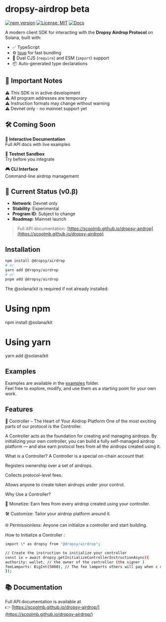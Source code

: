 # dropsy-airdrop beta

[![npm version](https://img.shields.io/npm/v/@dropsy/airdrop.svg)](https://www.npmjs.com/package/@dropsy/airdrop)
[![License: MIT](https://img.shields.io/badge/License-MIT-yellow.svg)](https://opensource.org/licenses/MIT)
[![Docs](https://img.shields.io/badge/docs-online-blue)](https://scoolmb.github.io/dropsy-airdrop/)

A modern client SDK for interacting with the **Dropsy Airdrop Protocol** on Solana, built with:

- ✅ TypeScript
- ⚙️ [tsup](https://github.com/egoist/tsup) for fast bundling
- 🔀 Dual CJS (`require`) and ESM (`import`) support
- 📦 Auto-generated type declarations

## 🚨 Important Notes

⚠️ This SDK is in active development  
⚠️ All program addresses are temporary  
⚠️ Instruction formats may change without warning  
⚠️ Devnet only - no mainnet support yet

## 🛠 Coming Soon

**📖 Interactive Documentation**  
Full API docs with live examples

**🧪 Testnet Sandbox**  
Try before you integrate

**🎮 CLI Interface**  
Command-line airdrop management

## 🔭 Current Status (v0.β)

- **Network**: Devnet only
- **Stability**: Experimental
- **Program ID**: Subject to change
- **Roadmap**: Mainnet launch

> Full API documentation: [https://scoolmb.github.io/dropsy-airdrop](https://scoolmb.github.io/dropsy-airdrop)

## Installation

```bash
npm install @dropsy/airdrop
# or
yarn add @dropsy/airdrop
# or
pnpm add @dropsy/airdrop
```

The @solana/kit is required if not already installed:

# Using npm

npm install @solana/kit

# Using yarn

yarn add @solana/kit

## Examples

Examples are available in the [examples](./examples) folder.  
Feel free to explore, modify, and use them as a starting point for your own work.

## Features

🚀 Controller – The Heart of Your Airdrop Platform
One of the most exciting parts of our protocol is the Controller.

A Controller acts as the foundation for creating and managing airdrops. By initializing your own controller, you can build a fully self-managed airdrop platform — and alse earn protocol fees from all the airdrops created using it.

What is a Controller?
A Controller is a special on-chain account that:

Registers ownership over a set of airdrops.

Collects protocol-level fees.

Allows anyone to create token airdrops under your control.

Why Use a Controller?

💸 Monetize: Earn fees from every airdrop created using your controller.

🛠️ Customize: Tailor your airdrop platform around it.

🌐 Permissionless: Anyone can initialize a controller and start building.

How to Initialize a Controller :

```bash
import \* as dropsy from "@dropsy/airdrop";

// Create the instruction to initialize your controller
const ix = await dropsy.getInitializeControllerInstructionAsync({
authority: wallet, // the owner of the controller (the signer )
feeLamports: BigInt(5000), // The fee lamports others will pay when c using your controller
});
```

## 📚 Documentation

Full API documentation is available at  
👉 [https://scoolmb.github.io/dropsy-airdrop/](https://scoolmb.github.io/dropsy-airdrop/)
